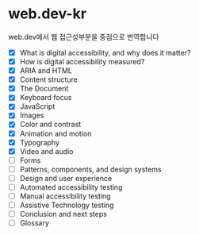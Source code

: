 # web.dev-kr

web.dev에서 웹 접근성부분을 중점으로 번역합니다

- [x] What is digital accessibility, and why does it matter?
- [x] How is digital accessibility measured?
- [x] ARIA and HTML
- [x] Content structure
- [x] The Document
- [x] Keyboard focus
- [x] JavaScript
- [x] Images
- [x] Color and contrast
- [x] Animation and motion
- [x] Typography
- [x] Video and audio
- [ ] Forms
- [ ] Patterns, components, and design systems
- [ ] Design and user experience
- [ ] Automated accessibility testing
- [ ] Manual accessibility testing
- [ ] Assistive Technology testing
- [ ] Conclusion and next steps
- [ ] Glossary
